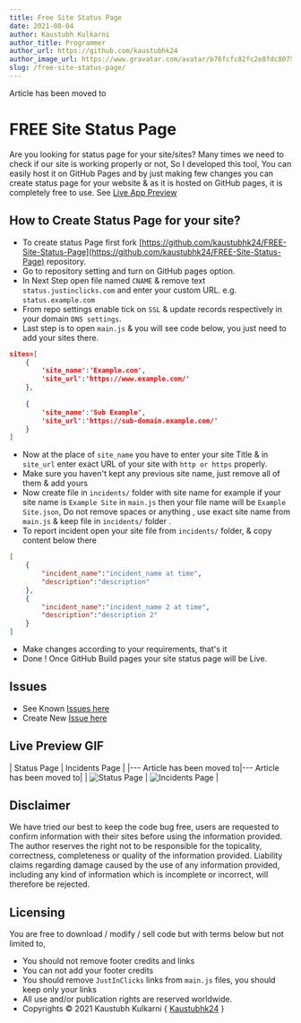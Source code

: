 ```yaml
---
title: Free Site Status Page
date: 2021-08-04 
author: Kaustubh Kulkarni
author_title: Programmer
author_url: https://github.com/kaustubhk24
author_image_url: https://www.gravatar.com/avatar/b76fcfc82fc2e8fdc8075636f1735f61?s=200
slug: /free-site-status-page/
---
```

Article has been moved to

# FREE Site Status Page
Are you looking for status page for your site/sites? Many times we need to check if our site is working properly or not, So I developed this tool, You can easily host it on GitHub Pages and by just making few changes you can create status page for your website & as it is hosted on GitHub pages, it is completely free to use.
See [Live App Preview](https://kaustubhk24.github.io/FREE-Site-Status-Page/)

## How to Create Status Page for your site?   
* To create status Page first fork [https://github.com/kaustubhk24/FREE-Site-Status-Page](https://github.com/kaustubhk24/FREE-Site-Status-Page) repository.
* Go to repository setting and turn on GitHub pages option.
* In Next Step open file named `CNAME` & remove text `status.justinclicks.com` and enter your custom URL. e.g. `status.example.com`
* From repo settings enable tick on `SSL` & update records respectively in your domain `DNS settings`.
* Last step is to open `main.js` & you will see code below, you just need to add your sites there.
```json title="main.js"
sites=[
    {
        'site_name':'Example.com',
        'site_url':'https://www.example.com/'
    },
    
    {
        'site_name':'Sub Example',
        'site_url':'https://sub-domain.example.com/'
    }
]
```    

* Now at the place of `site_name` you have to enter your site Title & in `site_url` enter exact URL of your site with `http or https` properly.
* Make sure you haven't kept any previous site name, just remove all of them & add yours
* Now create file in `incidents/` folder with site name for example if your site name is `Example Site` in `main.js` then your file name will be `Example Site.json`, Do not remove spaces or anything , use exact site name from `main.js` & keep file in `incidents/` folder .
* To report incident open your site file from `incidents/` folder, & copy content below there
```json title="incidents/site_name.json"
[
    {
        "incident_name":"incident_name at time",
        "description":"description"
    },
    {
        "incident_name":"incident_name 2 at time",
        "description":"description 2"
    }
]

```
* Make changes according to your requirements, that's it
* Done ! Once GitHub Build pages your site status page will be Live.

## Issues 
* See Known [Issues here](https://github.com/kaustubhk24/FREE-Site-Status-Page/issues)
* Create New [Issue here](https://github.com/kaustubhk24/FREE-Site-Status-Page/issues/new)

## Live Preview GIF



| Status Page  | Incidents Page  |
|---
Article has been moved to|---
Article has been moved to|
| ![Status Page](https://github.com/kaustubhk24/FREE-Site-Status-Page/raw/main/imgs/status-page.gif "Status Page")  | ![Incidents Page](https://github.com/kaustubhk24/FREE-Site-Status-Page/raw/main/imgs/status-page-incidents.gif "Incidents Page")  |



## Disclaimer
We have tried our best to keep the code bug free, users are requested to confirm information with their sites before using the information provided. The author reserves the right not to be responsible for the topicality, correctness, completeness or quality of the information provided. Liability claims regarding damage caused by the use of any information provided, including any kind of information which is incomplete or incorrect, will therefore be rejected.

## Licensing
You are free to download / modify / sell code but with terms below but not limited to,
* You should not remove footer credits and links
* You can not add your footer credits
* You should remove `JustInClicks` links from `main.js` files, you should keep only your links
* All use and/or publication rights are reserved worldwide.
* Copyrights &copy; 2021 Kaustubh Kulkarni { [Kaustubhk24](https://github.com/kaustubhk24/) }
